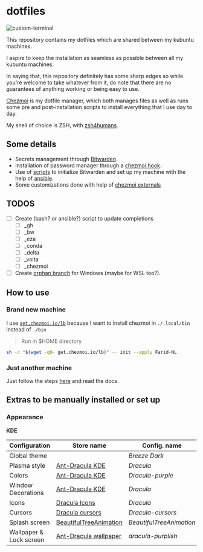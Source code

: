 # dotfiles

![custom-terminal](https://gist.githubusercontent.com/Farid-NL/522ee6558294dd4ca3040242bb3c19c4/raw/a2671e3e540d65d51e8a51edc8b7d8a22f09aeec/terminal.png)

This repository contains my dotfiles which are shared between my kubuntu machines.

I aspire to keep the installation as seamless as possible between all my kubuntu machines.

In saying that, this repository definitely has some sharp edges so while you're welcome to take whatever from it, do note that there are no guarantees of anything working or being easy to use.

[Chezmoi](https://www.chezmoi.io/) is my dotfile manager, which both manages files as well as runs some pre and post-installation scripts to install everything that I use day to day.

My shell of choice is ZSH, with [zsh4humans](https://github.com/romkatv/zsh4humans).

## Some details

- Secrets management through [Bitwarden](https://www.chezmoi.io/user-guide/password-managers).
- Installation of password manager through a [chezmoi hook](https://www.chezmoi.io/user-guide/advanced/install-your-password-manager-on-init).
- Use of [scripts](https://www.chezmoi.io/user-guide/use-scripts-to-perform-actions/#clear-the-state-of-all-run_onchange_-and-run_once_-scripts) to initialize Bitwarden and set up my machine with the help of [ansible](https://github.com/Farid-NL/ansible-personal-setup).
- Some customizations done with help of [chezmoi externals](https://www.chezmoi.io/user-guide/include-files-from-elsewhere)

## TODOS

- [ ] Create (bash? or ansible?) script to update completions
  - [ ] _gh
  - [ ] _bw
  - [ ] _eza
  - [ ] _conda
  - [ ] _delta
  - [ ] _volta
  - [ ] _chezmoi
- [ ] Create [orphan branch](https://github.com/twpayne/chezmoi/discussions/1508) for Windows (maybe for WSL too?).

## How to use

### Brand new machine

I use [`get.chezmoi.io/lb`](https://www.chezmoi.io/install/#one-line-binary-install) because I want to install chezmoi in `./.local/bin` instead of `./bin`

> Run in $HOME directory

```sh
sh -c "$(wget -qO- get.chezmoi.io/lb)" -- init --apply Farid-NL
```

### Just another machine

Just follow the steps [here](https://www.chezmoi.io/user-guide/setup) and read the docs.

## Extras to be manually installed or set up

### Appearance

**KDE**

| Configuration           | Store name                                                | Config. name             |
|-------------------------|-----------------------------------------------------------|--------------------------|
| Global theme            |                                                           | _Breeze Dark_            |
| Plasma style            | [Ant-Dracula KDE](https://store.kde.org/p/1370687)        | _Dracula_                |
| Colors                  | [Ant-Dracula KDE](https://store.kde.org/p/1370679)        | _Dracula-purple_         |
| Window Decorations      | [Ant-Dracula KDE](https://store.kde.org/p/1370682)        | _Dracula_                |
| Icons                   | [Dracula Icons](https://store.kde.org/p/1541561)          | _Dracula_                |
| Cursors                 | [Dracula cursors](https://store.kde.org/p/1669262)        | _Dracula-cursors_        |
| Splash screen           | [BeautifulTreeAnimation](https://store.kde.org/p/1433200) | _BeautifulTreeAnimation_ |
| Wallpaper & Lock screen | [Ant-Dracula wallpaper](https://store.kde.org/p/1378234)  | _dracula-purplish_       |
